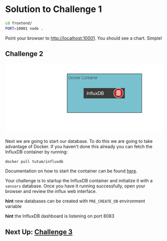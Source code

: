 # Solution to Challenge 1

```sh
cd frontend/
PORT=10001 node .
```

Point your browser to [http://localhost:10001](). You should see a chart. Simple!

## Challenge 2

![image](../images/challenge2.png)

Next we are going to start our database. To do this we are going to take advantage of Docker. If you haven't done this already you can fetch the InfluxDB container by running:

```sh
docker pull tutum/influxdb
```

Documentation on how to start the container can be found [here](https://hub.docker.com/r/tutum/influxdb/).

Your challenge is to startup the InfluxDB container and initialize it with a `sensors` database. Once you have it running successfully, open your browser and review the influx web interface.

__hint__ new databases can be created with `PRE_CREATE_DB` environment variable

__hint__ the InfluxDB dashboard is listening on port 8083


## Next Up: [Challenge 3](../challenge3/README.md)
